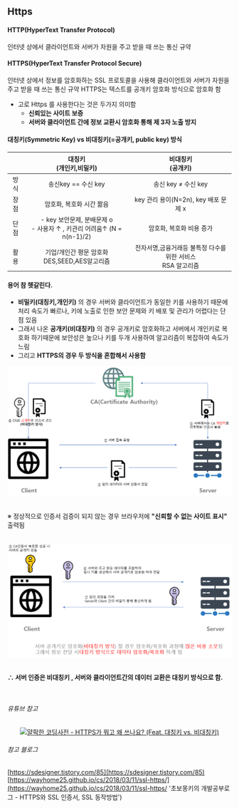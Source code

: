 ## Https

#### HTTP(HyperText Transfer Protocol)
인터넷 상에서 클라이언트와 서버가 자원을 주고 받을 때 쓰는 통신 규약 

#### HTTPS(HyperText Transfer Protocol Secure)
인터넷 상에서 정보를 암호화하는 SSL 프로토콜을 사용해 클라이언트와 서버가 자원을 주고 받을 때 쓰는 통신 규약 
HTTPS는 텍스트를 공개키 암호화 방식으로 암호화 함

- 고로 Https 를 사용한다는 것은 두가지 의미함 
  - **신뢰있는 사이트 보증** 
  - **서버와 클라이언트 간에 정보 교환시 암호화 통해 제 3자 노출 방지** 


#### 대칭키(Symmetric Key) vs 비대칭키(=공개키, public key) 방식

|        |대칭키<br/>(개인키,비밀키)|비대칭키<br/>(공개키)|
|:------:|:----------------------:|:----------------------:|
| 방식   | 송신key == 수신 key     | 송신 key ≠ 수신 key     |
| 장점   | 암호화, 복호화 시간 짦음 | key 관리 용이(N=2n), key 배포 문제 x |
| 단점   |- key 보안문제, 분배문제 o <br/>- 사용자 ↑ , 키관리 어려움↑ (N = n(n-1)/2)|암호화, 복호화 비용 증가|
| 활용   |기업/개인간 평문 암호화<br/> DES,SEED,AES알고리즘|전자서명,금융거래등 불특정 다수를 위한 서비스<br/>RSA 알고리즘|


#### 용어 참 헷갈린다.
- **비밀키(대칭키,개인키)** 의 경우 서버와 클라이언트가 동일한 키를 사용하기 때문에 처리 속도가 빠르나, 키에 노출로 인한 보안 문제와 키 배포 및 관리가 어렵다는 단점 있음
- 그래서 나온 **공개키(비대칭키)** 의 경우 공개키로 암호화하고 서버에서 개인키로 복호화 하기때문에 보안성은 높으나 키를 두개 사용하여 알고리즘이 복잡하여 속도가 느림 
- 그리고 **HTTPS의 경우 두 방식을 혼합해서 사용함**


<center>
    <img src="/images/cs/https인증1.png"/>
</center>


<br/>

※ 정상적으로 인증서 검증이 되지 않는 경우 브라우저에 **"신뢰할 수 없는 사이트 표시"** 출력됨

<br/>

<center>
    <img src="/images/cs/https인증2.png"/>
</center>

<br/>

**∴ 서버 인증은 비대칭키 , 서버와 클라이언트간의 데이터 교환은 대칭키 방식으로 함.**

<br/>

###### 유튜브 참고 

<center>

[![얄팍한 코딩사전 - HTTPS가 뭐고 왜 쓰나요? (Feat. 대칭키 vs. 비대칭키)](http://img.youtube.com/vi/H6lpFRpyl14/0.jpg)](https://www.youtube.com/watch?v=H6lpFRpyl14) 

</center>

###### 참고 블로그
[https://sdesigner.tistory.com/85](https://sdesigner.tistory.com/85)
[https://wayhome25.github.io/cs/2018/03/11/ssl-https/](https://wayhome25.github.io/cs/2018/03/11/ssl-https/ '초보몽키의 개발공부로그 - HTTPS와 SSL 인증서, SSL 동작방법')

